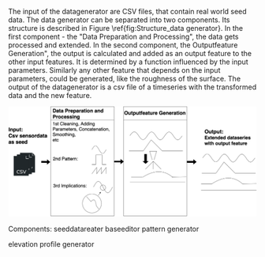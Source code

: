 The input of the datagenerator are CSV files, that contain real world seed data. The data generator can be separated into two components. Its structure is described in Figure \ref{fig:Structure_data generator}. In the first component - the "Data Preparation and Processing", the data gets processed and extended. In the second component, the Outputfeature Generation", the output is calculated and added as an output feature to the other input features. It is determined by a function influenced by the input parameters. Similarly any other feature that depends on the input parameters, could be generated, like the roughness of the surface. The output of the datagenerator is a csv file of a timeseries with the transformed data and the new feature.

![Structure Datagenerator](images/Structure_Datagenerator.png)

Components:
seeddatareater
baseeditor
pattern generator

elevation profile generator
